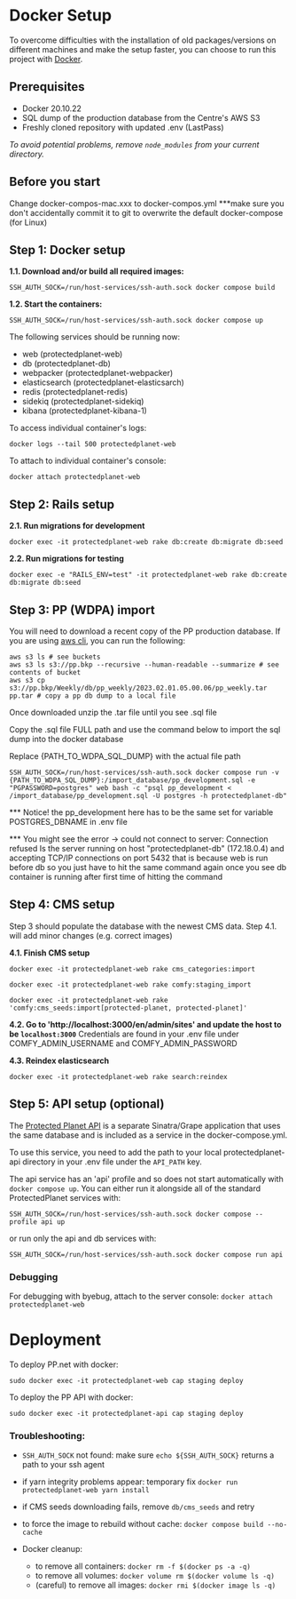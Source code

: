 # Docker Setup

To overcome difficulties with the installation of old packages/versions on different machines and make the setup faster, you can choose to run this project with [Docker](https://docs.docker.com/get-docker/).

## Prerequisites
- Docker 20.10.22
- SQL dump of the production database from the Centre's AWS S3
- Freshly cloned repository with updated .env (LastPass)

_To avoid potential problems, remove `node_modules` from your current directory._

## Before you start
Change docker-compos-mac.xxx to docker-compos.yml ***make sure you don't accidentally commit it to git to overwrite the default docker-compose (for Linux)
## Step 1: Docker setup
**1.1. Download and/or build all required images:**

```
SSH_AUTH_SOCK=/run/host-services/ssh-auth.sock docker compose build
```

**1.2. Start the containers:**

```
SSH_AUTH_SOCK=/run/host-services/ssh-auth.sock docker compose up
```

The following services should be running now:
- web (protectedplanet-web)
- db (protectedplanet-db)
- webpacker (protectedplanet-webpacker)
- elasticsearch (protectedplanet-elasticsarch)
- redis (protectedplanet-redis)
- sidekiq (protectedplanet-sidekiq)
- kibana (protectedplanet-kibana-1)

To access individual container's logs:

`docker logs --tail 500 protectedplanet-web`

To attach to individual container's console:

`docker attach protectedplanet-web`

## Step 2: Rails setup
**2.1. Run migrations for development**

```
docker exec -it protectedplanet-web rake db:create db:migrate db:seed
```

**2.2. Run migrations for testing**

```
docker exec -e "RAILS_ENV=test" -it protectedplanet-web rake db:create db:migrate db:seed
```

## Step 3: PP (WDPA) import

You will need to download a recent copy of the PP production database. If you are using [aws cli](https://github.com/unepwcmc/wiki/wiki/AWS-CLI), you can run the following:
```
aws s3 ls # see buckets
aws s3 ls s3://pp.bkp --recursive --human-readable --summarize # see contents of bucket
aws s3 cp s3://pp.bkp/Weekly/db/pp_weekly/2023.02.01.05.00.06/pp_weekly.tar pp.tar # copy a pp db dump to a local file
```

Once downloaded unzip the .tar file until you see .sql file

Copy the .sql file FULL path and use the command below to import the sql dump into the docker database

Replace {PATH_TO_WDPA_SQL_DUMP} with the actual file path
```
SSH_AUTH_SOCK=/run/host-services/ssh-auth.sock docker compose run -v {PATH_TO_WDPA_SQL_DUMP}:/import_database/pp_development.sql -e "PGPASSWORD=postgres" web bash -c "psql pp_development < /import_database/pp_development.sql -U postgres -h protectedplanet-db"
```
*** Notice! the pp_development here has to be the same set for variable POSTGRES_DBNAME in .env file

*** You might see the error -> could not connect to server: Connection refused
	Is the server running on host "protectedplanet-db" (172.18.0.4) and accepting
	TCP/IP connections on port 5432
  that is because web is run before db so you just have to hit the same command again once you see db container is running after first time of hitting the command
## Step 4: CMS setup
Step 3 should populate the database with the newest CMS data. Step 4.1. will add minor changes (e.g. correct images)

**4.1. Finish CMS setup**

```
docker exec -it protectedplanet-web rake cms_categories:import

docker exec -it protectedplanet-web rake comfy:staging_import

docker exec -it protectedplanet-web rake 'comfy:cms_seeds:import[protected-planet, protected-planet]'
```

**4.2.  Go to 'http://localhost:3000/en/admin/sites' and update the host to be `localhost:3000`**
Credentials are found in your .env file under COMFY_ADMIN_USERNAME and COMFY_ADMIN_PASSWORD

**4.3. Reindex elasticsearch**

```
docker exec -it protectedplanet-web rake search:reindex
```

## Step 5: API setup (optional)
The [Protected Planet API](https://github.com/unepwcmc/protectedplanet-api) is a separate Sinatra/Grape application that uses the same database and is included as a service in the docker-compose.yml.

To use this service, you need to add the path to your local protectedplanet-api directory in your .env file under the `API_PATH` key.

The api service has an 'api' profile and so does not start automatically with `docker compose up`. You can either run it alongside all of the standard ProtectedPlanet services with:
```
SSH_AUTH_SOCK=/run/host-services/ssh-auth.sock docker compose --profile api up
```
or run only the api and db services with:
```
SSH_AUTH_SOCK=/run/host-services/ssh-auth.sock docker compose run api
```

### Debugging
For debugging with byebug, attach to the server console:
`docker attach protectedplanet-web`


# Deployment
To deploy PP.net with docker:

```
sudo docker exec -it protectedplanet-web cap staging deploy
```

To deploy the PP API with docker:
```
sudo docker exec -it protectedplanet-api cap staging deploy
```

### Troubleshooting:
- `SSH_AUTH_SOCK` not found: make sure `echo ${SSH_AUTH_SOCK}` returns a path to your ssh agent

- if yarn integrity problems appear: temporary fix `docker run protectedplanet-web yarn install`

- if CMS seeds downloading fails, remove `db/cms_seeds` and retry

- to force the image to rebuild without cache: `docker compose build --no-cache`

- Docker cleanup:
  - to remove all containers: `docker rm -f $(docker ps -a -q)`
  - to remove all volumes: `docker volume rm $(docker volume ls -q)`
  - (careful) to remove all images: `docker rmi $(docker image ls -q)`

  
